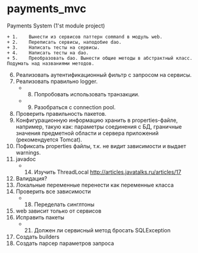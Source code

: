 # payments_mvc
Payments System (1'st module project)

    + 1.	Вынести из сервисов паттерн command в модуль web.
    + 2.	Переписать сервисы, наподобие dao.
    + 3.	Написать тесты на сервисы.
    + 4.	Написать тесты на dao.
    + 5.	Преобразовать dao. Вынести общие методы в абстрактный класс. Подумать над названиями методов.
6.	Реализовать аутентификационный фильтр с запросом на сервисы.
7.	Реализовать правильно logger.
    + 8.	Попробовать использовать транзакции.
    + 9.	Разобраться с connection pool.
10.	Проверить правильность пакетов.
11.	Конфигурационную информацию хранить в properties-файле, например, такую как: параметры соединения с БД, граничные значения предметной области и сервера приложений (рекомендуется Tomcat).
12. Пофиксать properties файлы, т.к. не видит зависимости и выдает warnings.
13.	javadoc
    + 14. Изучить ThreadLocal http://articles.javatalks.ru/articles/17
15. Валидация?
16. Локальные переменные перенести как переменные класса
17. Проверить все зависимости
    + 18. Переделать синглтоны
19. web зависит только от сервисов
20. Исправить пакеты
    + 21. Должен ли сервисный метод бросать SQLException
22. Создать builders
23. Создать парсер параметров запроса
